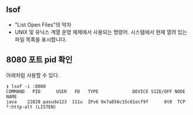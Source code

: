 ## lsof

* "List Open Files"의 약자
* UNIX 및 유닉스 계열 운영 체제에서 사용되는 명령어. 시스템에서 현재 열려 있는 파일 목록을 표시합니다.

## 8080 포트 pid 확인

아래처럼 사용할 수 있다.

```shell
❯ lsof -i :8080
COMMAND   PID      USER   FD   TYPE             DEVICE SIZE/OFF NODE NAME
java    22828 pasudo123  111u  IPv6 0x7a856c15c61ecf9f      0t0  TCP *:http-alt (LISTEN)
```
